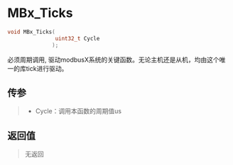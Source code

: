 # MBx_Ticks

```c
void MBx_Ticks(
               uint32_t Cycle
              );
```

必须周期调用, 驱动modbusX系统的关键函数。无论主机还是从机，均由这个唯一的库tick进行驱动。

## 传参

> - Cycle：调用本函数的周期值us

## 返回值

> 无返回

